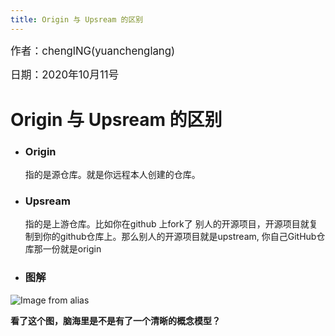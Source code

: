 ```yaml
---
title: Origin 与 Upsream 的区别
---
```


<big>作者：chenglNG(yuanchenglang)</big>

<big>日期：2020年10月11号</big>

# Origin 与 Upsream 的区别

- ### Origin

  指的是源仓库。就是你远程本人创建的仓库。

- ### Upsream

  指的是上游仓库。比如你在github 上fork了 别人的开源项目，开源项目就复制到你的github仓库上。那么别人的开源项目就是upstream, 你自己GitHub仓库那一份就是origin

- ### 图解

![Image from alias](~@images/sidebar/git/origin-upstream.png)

<strong>看了这个图，脑海里是不是有了一个清晰的概念模型？</strong>
  
